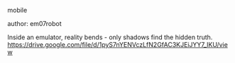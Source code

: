 mobile

author: em07robot

Inside an emulator, reality bends - only shadows find the hidden truth.
https://drive.google.com/file/d/1pyS7nYENVczLfN2GfAC3KJEiJYY7_IKU/view

